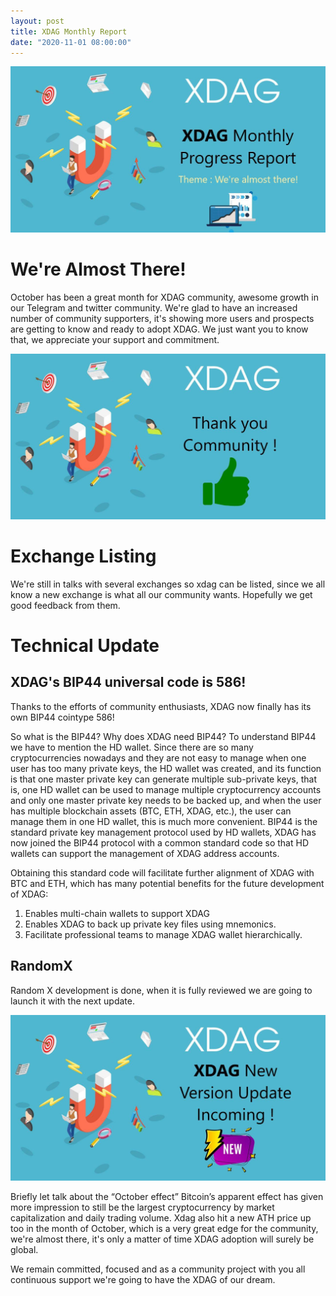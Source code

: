 ```yaml
---
layout: post
title: XDAG Monthly Report
date: "2020-11-01 08:00:00"
---
```



![Monthly report image](/assets/images/posts/photo_2020-10-30_07-20-42.jpg)


# We're Almost There! 

October has been a great month for XDAG community, awesome growth in our Telegram and twitter community.
 We're glad to have an increased number of community supporters, it's showing more users and prospects are getting to know and ready to adopt XDAG. 
 We just want you to know that, we appreciate your support and commitment. 


![Thanks Community image](/assets/images/posts/photo_2020-10-30_07-20-41.jpg)


 
# Exchange Listing 

We're still in talks with several exchanges so xdag can be listed, since we all know a new exchange is what all our community wants. Hopefully we get good feedback from them.


# Technical Update

## XDAG's BIP44 universal code is 586! 
 
 Thanks to the efforts of community enthusiasts, XDAG now finally has its own BIP44 cointype 586! 

So what is the BIP44? Why does XDAG need BIP44?
 To understand BIP44 we have to mention the HD wallet. Since there are so many cryptocurrencies nowadays and they are not easy to manage when one user has too many private keys, the HD wallet was created, and its function is that one master private key can generate multiple sub-private keys, that is, one HD wallet can be used to manage multiple cryptocurrency accounts and only one master private key needs to be backed up, and when the user has multiple blockchain assets (BTC, ETH, XDAG, etc.), the user can manage them in one HD wallet, this is much more convenient. 
BIP44 is the standard private key management protocol used by HD wallets, XDAG has now joined the BIP44 protocol with a common standard code so that HD wallets can support the management of XDAG address accounts. 

Obtaining this standard code will facilitate further alignment of XDAG with BTC and ETH, which has many potential benefits for the future development of XDAG: 
1. Enables multi-chain wallets to support XDAG
 2. Enables XDAG to back up private key files using mnemonics. 
3. Facilitate professional teams to manage XDAG wallet hierarchically.

## RandomX

Random X development is done, when it is fully reviewed we are going to launch it with the next update. 

![almost there image](/assets/images/posts/photo_2020-10-30_07-20-40.jpg)

Briefly let talk about the “October effect” Bitcoin’s apparent effect has given more impression to still be the largest cryptocurrency by market capitalization and daily trading volume. 
Xdag also hit a new ATH price up too in the month of October, which is a very great edge for the community, we're almost there, it's only a matter of time XDAG adoption will surely be global.


We remain committed, focused and as a community project with you all continuous support we're going to have the XDAG of our dream.


